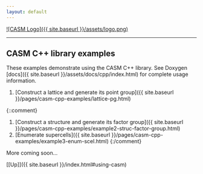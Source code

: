 ```yaml
---
layout: default
---
```


[![CASM Logo]({{ site.baseurl }}/assets/logo.png)](https://prisms-center.github.io/CASMcode_docs/)

***
## CASM C++ library examples

These examples demonstrate using the CASM C++ library.  See Doxygen [docs]({{ site.baseurl }}/assets/docs/cpp/index.html) for complete usage information.

1. [Construct a lattice and generate its point group]({{ site.baseurl }}/pages/casm-cpp-examples/lattice-pg.html)

{::comment}
1. [Construct a structure and generate its factor group]({{ site.baseurl }}/pages/casm-cpp-examples/example2-struc-factor-group.html)
1. [Enumerate supercells]({{ site.baseurl }}/pages/casm-cpp-examples/example3-enum-scel.html)
{:/comment}

More coming soon...

[[Up]]({{ site.baseurl }}/index.html#using-casm)
